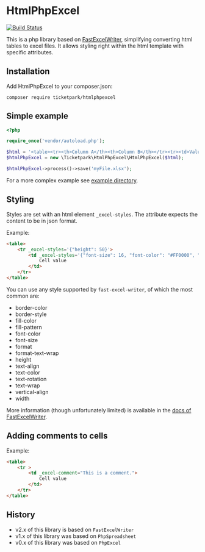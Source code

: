 # HtmlPhpExcel

[![Build Status](https://github.com/Ticketpark/HtmlPhpExcel/actions/workflows/tests.yml/badge.svg)](https://github.com/Ticketpark/HtmlPhpExcel/actions)

This is a php library based on [FastExcelWriter](https://github.com/aVadim483/fast-excel-writer), simplifying converting html tables to excel files. It allows styling right within the html template with specific attributes.

## Installation

Add HtmlPhpExcel to your composer.json:

```
composer require ticketpark/htmlphpexcel
```

## Simple example
```php
<?php

require_once('vendor/autoload.php');

$html = '<table><tr><th>Column A</th><th>Column B</th></tr><tr><td>Value A</td><td>Value B</td></tr></table>';
$htmlPhpExcel = new \Ticketpark\HtmlPhpExcel\HtmlPhpExcel($html);

$htmlPhpExcel->process()->save('myFile.xlsx');

```

For a more complex example see [example directory](example).

## Styling
Styles are set with an html element `_excel-styles`. The attribute expects the content to be in json format.

Example:
```html
<table>
    <tr _excel-styles='{"height": 50}'>
        <td _excel-styles='{"font-size": 16, "font-color": "#FF0000", "width": 200}'>
            Cell value
        </td>
    </tr>
</table>
```

You can use any style supported by `fast-excel-writer`, of which the most common are:

* border-color
* border-style
* fill-color
* fill-pattern
* font-color
* font-size
* format
* format-text-wrap
* height
* text-align
* text-color
* text-rotation
* text-wrap
* vertical-align
* width

More information (though unfortunately limited) is available in the [docs of FastExcelWriter](https://github.com/aVadim483/fast-excel-writer/blob/master/docs/04-styles.md).

## Adding comments to cells

Example:
```html
<table>
    <tr >
        <td _excel-comment="This is a comment.">
            Cell value
        </td>
    </tr>
</table>
```

## History

* v2.x of this library is based on `FastExcelWriter`
* v1.x of this library was based on `PhpSpreadsheet`
* v0.x of this library was based on `PhpExcel`